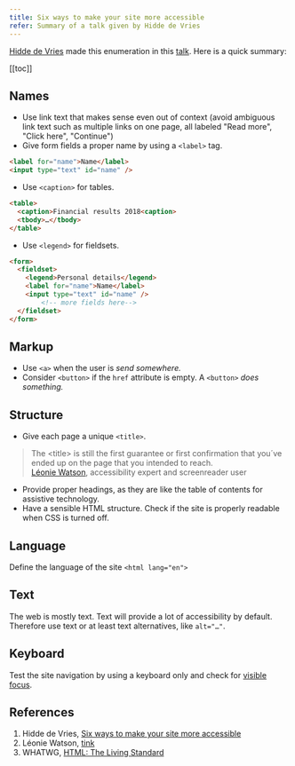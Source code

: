 ```yaml
---
title: Six ways to make your site more accessible
refer: Summary of a talk given by Hidde de Vries
---
```

[Hidde de Vries](https://hiddedevries.nl/en/) made this enumeration in this [talk](https://talks.hiddedevries.nl/KhyueW/six-ways-to-make-your-site-more-accessible). Here is a quick summary:

[[toc]]

## Names
- Use link text that makes sense even out of context (avoid ambiguous link text such as multiple links on one page, all labeled "Read more", "Click here", "Continue")
- Give form fields a proper name by using a `<label>` tag.

~~~html
<label for="name">Name</label>
<input type="text" id="name" />
~~~

- Use `<caption>` for tables.

~~~html
<table>
  <caption>Financial results 2018<caption>
  <tbody>…</tbody>
</table>
~~~

- Use `<legend>` for fieldsets.

~~~html
<form>
  <fieldset>
    <legend>Personal details</legend>
    <label for="name">Name</label>
    <input type="text" id="name" />
		<!-- more fields here-->
  </fieldset>
</form>
~~~

## Markup
- Use `<a>` when the user is *send somewhere.*
- Consider `<button>` if the `href` attribute is empty. A `<button>` *does something.*
## Structure
- Give each page a unique `<title>`. 

<blockquote>The &lt;title&gt; is still the first guarantee or first confirmation that you´ve ended up on the page that you intended to reach.
<footer><a href="https://tink.uk">Léonie Watson</a>, accessibility expert and screenreader user</footer>
</blockquote>

- Provide proper headings, as they are like the table of contents for assistive technology.
- Have a sensible HTML structure. Check if the site is properly readable when CSS is turned off.
## Language
Define the language of the site `<html lang="en">`
## Text
The web is mostly text. Text will provide a lot of accessibility by default. Therefore use text or at least text alternatives, like `alt="…"`.
## Keyboard
Test the site navigation by using a keyboard only and check for [visible focus](/2020-08-27-indicate-focus).

## References
1. Hidde de Vries, [Six ways to make your site more accessible](https://talks.hiddedevries.nl/KhyueW/six-ways-to-make-your-site-more-accessible)
2. Léonie Watson, [tink](https://tink.uk)
3. WHATWG, [HTML: The Living Standard](https://html.spec.whatwg.org/dev/)